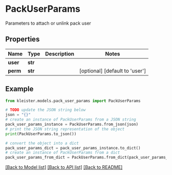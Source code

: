 # PackUserParams

Parameters to attach or unlink pack user

## Properties

Name | Type | Description | Notes
------------ | ------------- | ------------- | -------------
**user** | **str** |  | 
**perm** | **str** |  | [optional] [default to 'user']

## Example

```python
from kleister.models.pack_user_params import PackUserParams

# TODO update the JSON string below
json = "{}"
# create an instance of PackUserParams from a JSON string
pack_user_params_instance = PackUserParams.from_json(json)
# print the JSON string representation of the object
print(PackUserParams.to_json())

# convert the object into a dict
pack_user_params_dict = pack_user_params_instance.to_dict()
# create an instance of PackUserParams from a dict
pack_user_params_from_dict = PackUserParams.from_dict(pack_user_params_dict)
```
[[Back to Model list]](../README.md#documentation-for-models) [[Back to API list]](../README.md#documentation-for-api-endpoints) [[Back to README]](../README.md)


